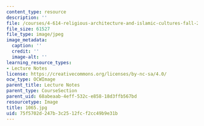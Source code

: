 ```yaml
---
content_type: resource
description: ''
file: /courses/4-614-religious-architecture-and-islamic-cultures-fall-2002/75f5702d247b3c2512fcf2cc49b9e31b_1065.jpg
file_size: 61527
file_type: image/jpeg
image_metadata:
  caption: ''
  credit: ''
  image-alt: ''
learning_resource_types:
- Lecture Notes
license: https://creativecommons.org/licenses/by-nc-sa/4.0/
ocw_type: OCWImage
parent_title: Lecture Notes
parent_type: CourseSection
parent_uid: 68abeaab-4eff-532c-e858-18d3ffb567bd
resourcetype: Image
title: 1065.jpg
uid: 75f5702d-247b-3c25-12fc-f2cc49b9e31b
---
```

